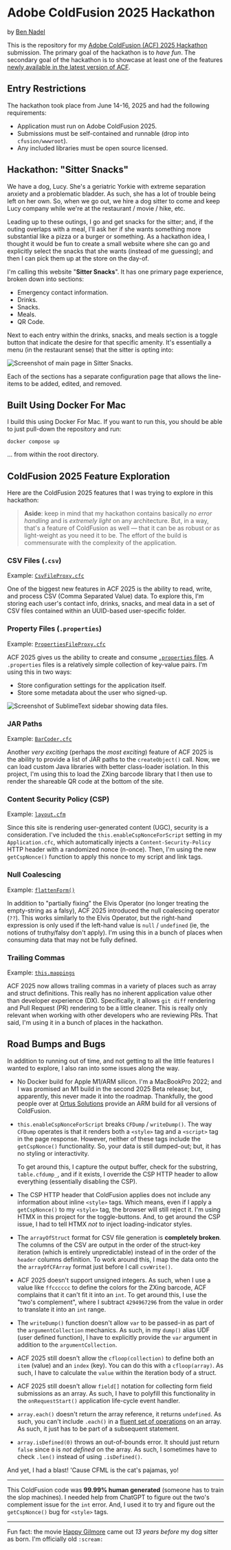 
# Adobe ColdFusion 2025 Hackathon

by [Ben Nadel][ben-nadel]

This is the repository for my [Adobe ColdFusion (ACF) 2025 Hackathon][hackathon] submission. The primary goal of the hackathon is to _have fun_. The secondary goal of the hackathon is to showcase at least one of the features [newly available in the latest version of ACF][acf-new].

## Entry Restrictions

The hackathon took place from June 14-16, 2025 and had the following requirements:

* Application must run on Adobe ColdFusion 2025.
* Submissions must be self-contained and runnable (drop into `cfusion/wwwroot`).
* Any included libraries must be open source licensed.

## Hackathon: "Sitter Snacks"

We have a dog, Lucy. She's a geriatric Yorkie with extreme separation anxiety and a problematic bladder. As such, she has a lot of trouble being left on her own. So, when we go out, we hire a dog sitter to come and keep Lucy company while we're at the restaurant / movie / hike, etc.

Leading up to these outings, I go and get snacks for the sitter; and, if the outing overlaps with a meal, I'll ask her if she wants something more substantial like a pizza or a burger or something. As a hackathon idea, I thought it would be fun to create a small website where she can go and explicitly select the snacks that she wants (instead of me guessing); and then I can pick them up at the store on the day-of.

I'm calling this website "**Sitter Snacks**". It has one primary page experience, broken down into sections:

* Emergency contact information.
* Drinks.
* Snacks.
* Meals.
* QR Code.

Next to each entry within the drinks, snacks, and meals section is a toggle button that indicate the desire for that specific amenity. It's essentially a menu (in the restaurant sense) that the sitter is opting into:

<img
	src="./wwwroot/assets/sitter-snacks-screenshot@2x.png"
	alt="Screenshot of main page in Sitter Snacks."
/>

Each of the sections has a separate configuration page that allows the line-items to be added, edited, and removed.

## Built Using Docker For Mac

I build this using Docker For Mac. If you want to run this, you should be able to just pull-down the repository and run:

`docker compose up`

... from within the root directory.

## ColdFusion 2025 Feature Exploration

Here are the ColdFusion 2025 features that I was trying to explore in this hackathon:

> **Aside**: keep in mind that my hackathon contains basically _no error handling_ and is _extremely light_ on any architecture. But, in a way, that's a feature of ColdFusion as well &mdash; that it can be as robust or as light-weight as you need it to be. The effort of the build is commensurate with the complexity of the application.

### CSV Files (`.csv`)

Example: [`CsvFileProxy.cfc`](https://github.com/bennadel/ColdFusion-2025-Hackathon/blob/f58923a66e2530c1c55f4582670bf28e26e642b0/wwwroot/lib/core/CsvFileProxy.cfc#L26-L94)

One of the biggest new features in ACF 2025 is the ability to read, write, and process CSV (Comma Separated Value) data. To explore this, I'm storing each user's contact info, drinks, snacks, and meal data in a set of CSV files contained within an UUID-based user-specific folder.

### Property Files (`.properties`)

Example: [`PropertiesFileProxy.cfc`](https://github.com/bennadel/ColdFusion-2025-Hackathon/blob/f58923a66e2530c1c55f4582670bf28e26e642b0/wwwroot/lib/core/PropertiesFileProxy.cfc#L22-L55)

ACF 2025 gives us the ability to create and consume [`.properties` files][wiki-properties]. A `.properties` files is a relatively simple collection of key-value pairs. I'm using this in two ways:

* Store configuration settings for the application itself.
* Store some metadata about the user who signed-up.

<img
	src="./wwwroot/assets/sitter-snacks-file-sidebar@2x.png"
	alt="Screenshot of SublimeText sidebar showing data files."
/>

### JAR Paths

Example: [`BarCoder.cfc`](https://github.com/bennadel/ColdFusion-2025-Hackathon/blob/f58923a66e2530c1c55f4582670bf28e26e642b0/wwwroot/lib/core/BarCoder.cfc#L69-L78)

Another _very exciting_ (perhaps the _most exciting_) feature of ACF 2025 is the ability to provide a list of JAR paths to the `createObject()` call. Now, we can load custom Java libraries with better class-loader isolation. In this project, I'm using this to load the ZXing barcode library that I then use to render the shareable QR code at the bottom of the site.

### Content Security Policy (CSP)

Example: [`layout.cfm`](https://github.com/bennadel/ColdFusion-2025-Hackathon/blob/f58923a66e2530c1c55f4582670bf28e26e642b0/wwwroot/partials/layout.cfm#L18-L37)

Since this site is rendering user-generated content (UGC), security is a consideration. I've included the `this.enableCspNonceForScript` setting in my `Application.cfc`, which automatically injects a `Content-Security-Policy` HTTP header with a randomized nonce (n-once). Then, I'm using the new `getCspNonce()` function to apply this nonce to my script and link tags.

### Null Coalescing

Example: [`flattenForm()`](https://github.com/bennadel/ColdFusion-2025-Hackathon/blob/f58923a66e2530c1c55f4582670bf28e26e642b0/wwwroot/partials/mixins.cfm#L243-L253)

In addition to "partially fixing" the Elvis Operator (no longer treating the empty-string as a falsy), ACF 2025 introduced the null coalescing operator (`??`). This works similarly to the Elvis Operator, but the right-hand expression is only used if the left-hand value is `null` / `undefined` (ie, the notions of truthy/falsy don't apply). I'm using this in a bunch of places when consuming data that may not be fully defined.

### Trailing Commas

Example: [`this.mappings`](https://github.com/bennadel/ColdFusion-2025-Hackathon/blob/f58923a66e2530c1c55f4582670bf28e26e642b0/wwwroot/Application.cfc#L17-L23)

ACF 2025 now allows trailing commas in a variety of places such as array and struct definitions. This really has no inherent application value other than developer experience (DX). Specifically, it allows `git diff` rendering and Pull Request (PR) rendering to be a little cleaner. This is really only relevant when working with other developers who are reviewing PRs. That said, I'm using it in a bunch of places in the hackathon.

## Road Bumps and Bugs

In addition to running out of time, and not getting to all the little features I wanted to explore, I also ran into some issues along the way.

* No Docker build for Apple M1/ARM silicon. I'm a MacBookPro 2022; and I was promised an M1 build in the second 2025 Beta release; but, apparently, this never made it into the roadmap. Thankfully, the good people over at [Ortus Solutions][ortus] provide an ARM build for all versions of ColdFusion.

* `this.enableCspNonceForScript` breaks `CFDump` / `writeDump()`. The way `CFDump` operates is that it renders both a `<style>` tag and a `<script>` tag in the page response. However, neither of these tags include the `getCspNonce()` functionality. So, your data is still dumped-out; but, it has no styling or interactivity.

   To get around this, I capture the output buffer, check for the substring, `table.cfdump_`, and if it exists, I override the CSP HTTP header to allow everything (essentially disabling the CSP).

* The CSP HTTP header that ColdFusion applies does not include any information about inline `<style>` tags. Which means, even if I apply a `getCspNonce()` to my `<style>` tag, the browser will still reject it. I'm using HTMX in this project for the toggle-buttons. And, to get around the CSP issue, I had to tell HTMX _not_ to inject loading-indicator styles.

* The `arrayOfStruct` format for CSV file generation is **completely broken**. The columns of the CSV are output in the order of the struct-key iteration (which is entirely unpredictable) instead of in the order of the `header` columns definition. To work around this, I map the data onto the the `arrayOfCFArray` format just before I call `csvWrite()`.

* ACF 2025 doesn't support unsigned integers. As such, when I use a value like `ffcccccc` to define the colors for the ZXing barcode, ACF complains that it can't fit it into an `int`. To get around this, I use the "two's complement", where I subtract `4294967296` from the value in order to translate it into an `int` range.

* The `writeDump()` function doesn't allow `var` to be passed-in as part of the `argumentCollection` mechanics. As such, in my `dump()` alias UDF (user defined function), I have to explicitly provide the `var` argument in addition to the `argumentCollection`.

* ACF 2025 still doesn't allow the `cfloop(collection)` to define both an `item` (value) and an `index` (key). You can do this with a `cfloop(array)`. As such, I have to calculate the `value` within the iteration body of a struct.

* ACF 2025 still doesn't allow `field[]` notation for collecting form field submissions as an array. As such, I have to polyfill this functionality in the `onRequestStart()` application life-cycle event handler.

* `array.each()` doesn't return the array reference, it returns `undefined`. As such, you can't include `.each()` in a [fluent set of operations][wiki-fluent] on an array. As such, it just has to be part of a subsequent statement.

* `array.isDefined(0)` throws an out-of-bounds error. It should just return `false` since `0` is _not defined_ on the array. As such, I sometimes have to check `.len()` instead of using `.isDefined()`.

And yet, I had a blast! 'Cause CFML is the cat's pajamas, yo!

---

This ColdFusion code was **99.99% human generated** (someone has to train the slop machines). I needed help from ChatGPT to figure out the two's complement issue for the `int` error. And, I used it to try and figure out the `getCspNonce()` bug for `<style>` tags.

----

Fun fact: the movie [Happy Gilmore][happy-gilmore] came out _13 years before_ my dog sitter as born. I'm officially old `:scream:`


[acf-new]: https://helpx.adobe.com/coldfusion/using/whats-new.html

[ben-nadel]: https://www.bennadel.com/

[hackathon]: https://adobe-cold-fusion-hackathon.meetus.adobeevents.com/

[happy-gilmore]: https://www.imdb.com/title/tt0116483/

[ortus]: https://www.ortussolutions.com/

[wiki-fluent]: https://en.wikipedia.org/wiki/Fluent_interface

[wiki-properties]: https://en.wikipedia.org/wiki/.properties
